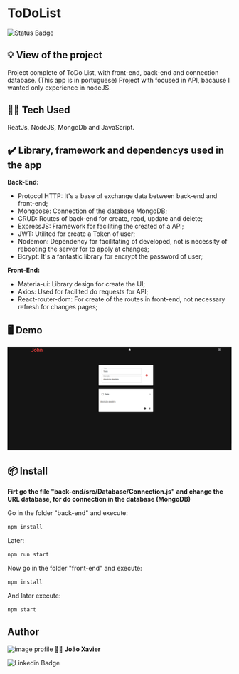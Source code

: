 # ToDoList

![Status Badge](http://img.shields.io/static/v1?label=STATUS&message=FINISHED&color=GREEN&style=for-the-badge)
 
## :bulb: View of the project
Project complete of ToDo List, with front-end, back-end and connection database. (This app is in portuguese)
Project with focused in API, bacause I wanted only experience in nodeJS.

## 👨‍💻 Tech Used
ReatJs, NodeJS, MongoDb and JavaScript.

## ✔️ Library, framework and dependencys used in the app

**Back-End:**

* Protocol HTTP: It's a base of exchange data between back-end and front-end;
* Mongoose: Connection of the database MongoDB;
* CRUD: Routes of back-end for create, read, update and delete;
* ExpressJS: Framework for faciliting the created of a API; 
* JWT: Utilited for create a Token of user;
* Nodemon: Dependency for facilitating of developed, not is necessity of rebooting the server for to apply at changes;
* Bcrypt: It's a fantastic library for encrypt the password of user;

**Front-End:**

* Materia-ui: Library design for create the UI;
* Axios: Used for facilited do requests for API;
* React-router-dom: For create of the routes in front-end, not necessary refresh for changes pages;

## 🖥 Demo

<img src="https://github.com/JoaoXavier210102/ToDoList/blob/main/homePage.png?raw=true" alt="Log Out Page"/>

## 📦 Install

**Firt go the file "back-end/src/Database/Connection.js" and change the URL database, for do connection in the database (MongoDB)**

Go in the folder "back-end" and execute:
```bash
npm install
```
Later:
```bash
npm run start
```
Now go in the folder "front-end" and execute:
```bash
npm install
```
And later execute:
```bash
npm start
```

## Author
<img src="https://avatars.githubusercontent.com/u/81498473?s=400&u=c1b50d13d84a173a1d13fd442357d116571f85cf&v=4" width="100px;" alt="image profile"/>
👨‍💻 <strong>João Xavier</strong> 

![Linkedin Badge](https://img.shields.io/badge/-JoãoXavier-blue?style=flat-square&logo=Linkedin&logoColor=white&link=https://www.linkedin.com/in/jo%C3%A3o-xavier210102/)

